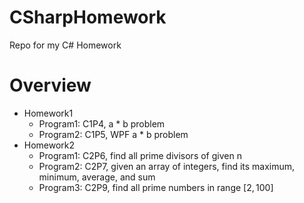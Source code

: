 # CSharpHomework
Repo for my C# Homework

# Overview
* Homework1
	* Program1: C1P4, a * b problem
	* Program2: C1P5, WPF a * b problem
* Homework2
	* Program1: C2P6, find all prime divisors of given n
	* Program2: C2P7, given an array of integers, find its maximum, minimum, average, and sum
	* Program3: C2P9, find all prime numbers in range $[2, 100]$
